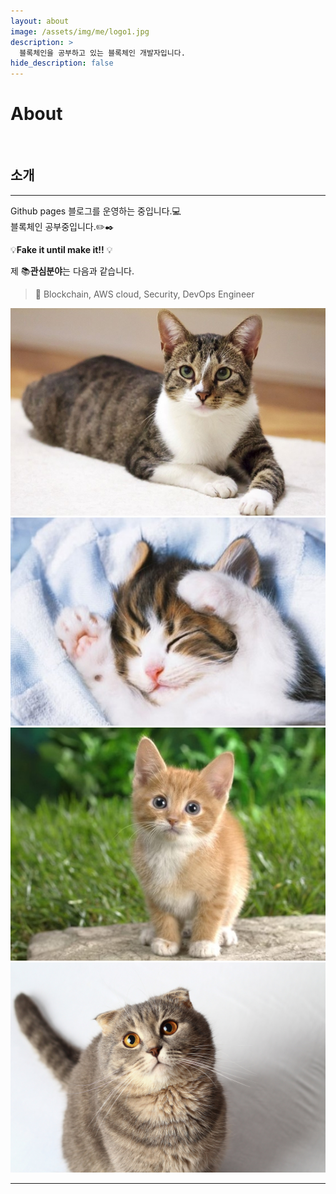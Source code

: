 ```yaml
---
layout: about
image: /assets/img/me/logo1.jpg
description: >
  블록체인을 공부하고 있는 블록체인 개발자입니다.
hide_description: false
---
```


# About

<!--author-->

<br>

## 소개
---
Github pages 블로그를 운영하는 중입니다.💻  
블록체인 공부중입니다.✏️✒️

 💡__Fake it until make it!!__ 💡

제 📚**관심분야**는 다음과 같습니다.

> 📝 Blockchain, AWS cloud, Security, DevOps Engineer

<!-- 저에게 조금 관심이 생기셨다면 [CV](/assets/CV.pdf)를 확인해주시면 감사하겠습니다! 😃 -->

<div class="me">
    <div><img src= "/assets/img/me/1.jpg"></div>
    <div><img src= "/assets/img/me/2.jpg"></div>
    <div><img src= "/assets/img/me/3.jpg"></div>
    <div><img src= "/assets/img/me/4.jpg"></div>
</div>

  <script>
    $(document).ready(function(){
      $('.me').slick();
    });
  </script>

---